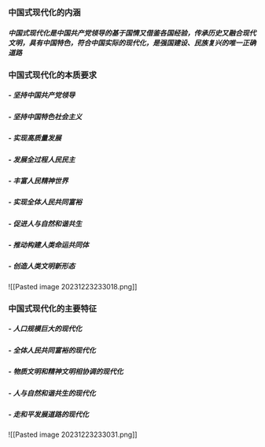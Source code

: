 
### 中国式现代化的内涵

##### **中国式现代化是**中国共产党领导的**基于国情又借鉴各国经验**，**传承历史**又**融合现代文明**，具有**中国特色**，符合**中国实际的现代化**，是强国建设、民族复兴的**唯一正确道路**

### 中国式现代化的本质要求

##### - 坚持**中国共产党领导**
##### - 坚持**中国特色社会主义**
##### - 实现**高质量发展**
##### - 发展全过程**人民民主**
##### - 丰富人民**精神世界**
##### - 实现全体**人民共同富裕**
##### - 促进**人与自然和谐共生**
##### - 推动构建**人类命运共同体**
##### - 创造人类**文明新形态**

![[Pasted image 20231223233018.png]]

### 中国式现代化的主要特征

##### - **人口规模巨大**的现代化
##### - **全体人民共同富裕**的现代化
##### - **物质文明和精神文明相协调**的现代化
##### - **人与自然和谐共生**的现代化
##### - **走和平发展道路**的现代化

![[Pasted image 20231223233031.png]]